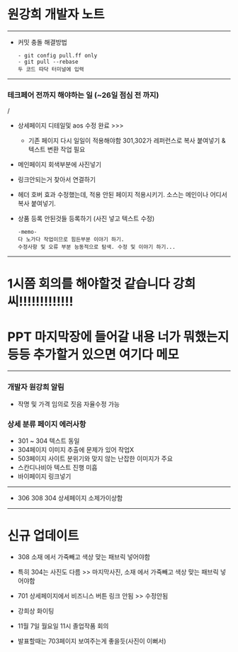 # 원강희 개발자 노트

---
* 커밋 충돌 해결방법
    ```
    - git config pull.ff only
    - git pull --rebase
    두 코드 따닥 터미널에 입력
    ```
---
### 테크페어 전까지 해야하는 일 (~26일 점심 전 까지)
/
* 상세페이지 디테일및 aos 수정 완료 >>>
    * 기존 페이지 다시 일일이 적용해야함 301,302가 레퍼런스로 복사 
    붙여넣기 & 텍스트 변환 작업 필요  

* 메인페이지 회색부분에 사진넣기  
* 링크안되는거 찾아서 연결하기
* 헤더 호버 효과 수정했는데, 적용 안된 페이지 적용시키기. 소스는 메인이나 어디서 복사 붙여넣기.
* 상품 등록 안된것들 등록하기 (사진 넣고 텍스트 수정)

    ~~~
    -memo-
    다 노가다 작업이므로 힘든부분 이야기 하기.
    수정사항 및 오류 부분 능동적으로 탐색. 수정 및 이야기 하기...

---


# 1시쯤 회의를 해야할것 같습니다 강희씨!!!!!!!!!!!!!
# PPT 마지막장에 들어갈 내용 너가 뭐했는지 등등 추가할거 있으면  여기다 메모


---
### 개발자 원강희 알림
* 작명 및 가격 임의로 짓음 자율수정 가능

### 상세 분류 페이지 에러사항
* 301 ~ 304 텍스트 동일
* 304페이지 이미지 추출에 문제가 있어 작업X
* 503페이지 사이트 분위기와 맞지 않는 난잡한 이미지가 주요
* 스칸디나비아 텍스트 진행 미흡
* 바이페이지 링크넣기
---
* 306 308 304 상세페이지 소제가이상함

---
# 신규 업데이트 

* 308 소재 에서 가죽빼고 색상 맞는 패브릭 넣어야함
* 특히 304는 사진도 다름 >> 마지막사진, 소재 에서 가죽빼고 색상 맞는 패브릭 넣어야함
* 701 상세페이지에서 비즈니스 버튼 링크 안됨 >> 수정안됨
* 강희상 화이팅
* 11월 7일 월요일 11시 졸업작품 회의

* 발표할때는 703페이지 보여주는게 좋을듯(사진이 이뻐서)